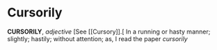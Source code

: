# Cursorily

**CURSORILY**, _adjective_ \[See [[Cursory]].\[ In a running or hasty manner; slightly; hastily; without attention; as, I read the paper _cursorily_